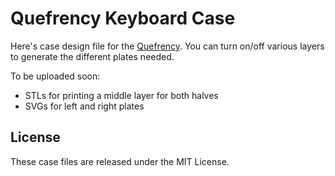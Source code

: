 Quefrency Keyboard Case
=======================

Here's case design file for the [Quefrency](https://keeb.io/products/quefrency-60-split-staggered-keyboard). You can turn on/off various layers to generate the different plates needed.

To be uploaded soon:

- STLs for printing a middle layer for both halves
- SVGs for left and right plates

License
-------
These case files are released under the MIT License.
